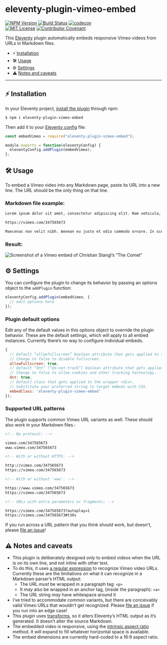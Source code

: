 # eleventy-plugin-vimeo-embed

[![NPM Version](https://img.shields.io/npm/v/eleventy-plugin-vimeo-embed?style=for-the-badge)](https://www.npmjs.com/package/eleventy-plugin-vimeo-embed)
[![Build Status](https://img.shields.io/travis/gfscott/eleventy-plugin-vimeo-embed?style=for-the-badge)](https://travis-ci.org/github/gfscott/eleventy-plugin-vimeo-embed)
[![codecov](https://img.shields.io/codecov/c/github/gfscott/eleventy-plugin-vimeo-embed?style=for-the-badge)](https://codecov.io/gh/gfscott/eleventy-plugin-vimeo-embed)\
[![MIT License](https://img.shields.io/github/license/gfscott/eleventy-plugin-vimeo-embed?style=for-the-badge)](https://github.com/gfscott/eleventy-plugin-vimeo-embed/blob/master/LICENSE)
[![Contributor Covenant](https://img.shields.io/badge/Contributor%20Covenant-v2.0-ff69b4.svg?style=for-the-badge)](CODE_OF_CONDUCT.md)

This [Eleventy](https://www.11ty.dev/) plugin automatically embeds responsive Vimeo videos from URLs in Markdown files.

- ⚡️ [Installation](#install-in-eleventy)
- 🛠 [Usage](#usage)
- ⚙️ [Settings](#settings)
- ⚠️ [Notes and caveats](#notes-and-caveats)

---

## ⚡️ Installation

In your Eleventy project, [install the plugin](https://www.11ty.dev/docs/plugins/#adding-a-plugin) through npm:

```sh
$ npm i eleventy-plugin-vimeo-embed
```

Then add it to your [Eleventy config](https://www.11ty.dev/docs/config/) file:

```javascript
const embedVimeo = require("eleventy-plugin-vimeo-embed");

module.exports = function(eleventyConfig) {
  eleventyConfig.addPlugin(embedVimeo);
};
```

## 🛠 Usage

To embed a Vimeo video into any Markdown page, paste its URL into a new line. The URL should be the only thing on that line.

### Markdown file example:

```markdown
Lorem ipsum dolor sit amet, consectetur adipiscing elit. Nam vehicula, elit vel condimentum porta, purus.

https://vimeo.com/347565673

Maecenas non velit nibh. Aenean eu justo et odio commodo ornare. In scelerisque sapien at.
```

### Result:

![Screenshot of a Vimeo embed of Christian Stangl’s “The Comet”](https://user-images.githubusercontent.com/547470/75613532-cd3ff280-5afc-11ea-865a-1e02d41b2957.png)

## ⚙️ Settings

You can configure the plugin to change its behavior by passing an options object to the `addPlugin` function:

```javascript
eleventyConfig.addPlugin(embedVimeo, {
  // edit options here
});
```

### Plugin default options

Edit any of the default values in this options object to override the plugin behavior. These are the default settings, which will apply to all embed instances. Currently there’s no way to configure individual embeds.

```javascript
{
  // Default “allowfullscreen” boolean attribute that gets applied to the embed <iframe>.
  // Change to false to disable fullscreen.
  allowFullscreen: true,
  // Default “dnt” (“do-not-track”) boolean attribute that gets applied to the embed URL.
  // Change to false to allow cookies and other tracking technology.
  dnt: true,
  // Default class that gets applied to the wrapper <div>.
  // Substitute your preferred string to target embeds with CSS.
  embedClass: 'eleventy-plugin-vimeo-embed'
});
```

### Supported URL patterns

The plugin supports common Vimeo URL variants as well. These should also work in your Markdown files.:

```markdown
<!-- No protocol: -->

vimeo.com/347565673
www.vimeo.com/347565673

<!-- With or without HTTPS: -->

http://vimeo.com/347565673
https://vimeo.com/347565673

<!-- With or without 'www': -->

https://www.vimeo.com/347565673
https://vimeo.com/347565673

<!-- URLs with extra parameters or fragments: -->

https://vimeo.com/347565673?autoplay=1
https://vimeo.com/347565673#t30s
```

If you run across a URL pattern that you think should work, but doesn’t, please [file an issue](https://github.com/gfscott/eleventy-plugin-vimeo-embed/issues/new)!

## ⚠️ Notes and caveats

- This plugin is deliberately designed _only_ to embed videos when the URL is on its own line, and not inline with other text.
- To do this, it uses [a regular expression](https://regex101.com/r/wSkwtj/13) to recognize Vimeo video URLs. Currently these are the limitations on what it can recognize in a Markdown parser’s HTML output:
  - The URL *must* be wrapped in a paragraph tag: `<p>`
  - It *may* also be wrapped in an anchor tag, (*inside* the paragraph): `<a>`
  - The URL string *may* have whitespace around it
- I’ve tried to accommodate common variants, but there are conceivably valid Vimeo URLs that wouldn’t get recognized. Please [file an issue](https://github.com/gfscott/eleventy-plugin-vimeo-embed/issues/new) if you run into an edge case!
- This plugin uses [transforms](https://www.11ty.dev/docs/config/#transforms), so it alters Eleventy’s HTML output as it’s generated. It doesn’t alter the source Markdown.
- The embedded video is responsive, using the [intrinsic aspect ratio](https://codepen.io/gfscott/pen/qpKqZR?editors=1100) method. It will expand to fill whatever horizontal space is available.
- The embed dimensions are currently hard-coded to a 16:9 aspect ratio.
